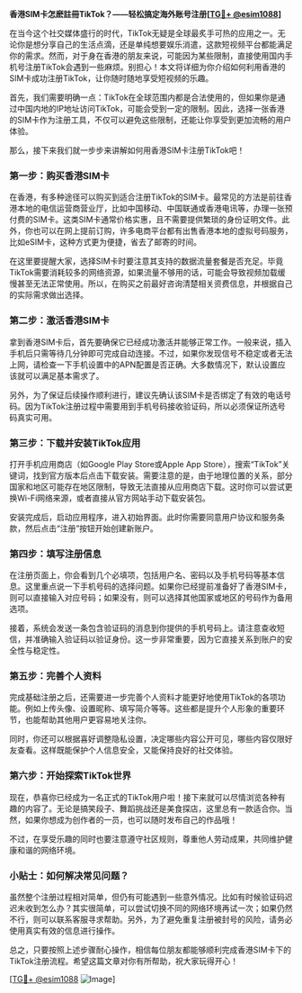 **香港SIM卡怎麽註冊TikTok？——轻松搞定海外账号注册[[TG💪+ @esim1088](https://t.me/s/esim1088)]**

在当今这个社交媒体盛行的时代，TikTok无疑是全球最炙手可热的应用之一。无论你是想分享自己的生活点滴，还是单纯想要娱乐消遣，这款短视频平台都能满足你的需求。然而，对于身在香港的朋友来说，可能因为某些限制，直接使用国内手机号注册TikTok会遇到一些麻烦。别担心！本文将详细为你介绍如何利用香港的SIM卡成功注册TikTok，让你随时随地享受短视频的乐趣。

首先，我们需要明确一点：TikTok在全球范围内都是合法使用的，但如果你是通过中国内地的IP地址访问TikTok，可能会受到一定的限制。因此，选择一张香港的SIM卡作为注册工具，不仅可以避免这些限制，还能让你享受到更加流畅的用户体验。

那么，接下来我们就一步步来讲解如何用香港SIM卡注册TikTok吧！

### 第一步：购买香港SIM卡

在香港，有多种途径可以购买到适合注册TikTok的SIM卡。最常见的方法是前往香港本地的电信运营商营业厅，比如中国移动、中国联通或香港电讯等，办理一张预付费的SIM卡。这类SIM卡通常价格实惠，且不需要提供繁琐的身份证明文件。此外，你也可以在网上提前订购，许多电商平台都有出售香港本地的虚拟号码服务，比如eSIM卡，这种方式更为便捷，省去了邮寄的时间。

在这里要提醒大家，选择SIM卡时要注意其支持的数据流量套餐是否充足。毕竟TikTok需要消耗较多的网络资源，如果流量不够用的话，可能会导致视频加载缓慢甚至无法正常使用。所以，在购买之前最好咨询清楚相关资费信息，并根据自己的实际需求做出选择。

### 第二步：激活香港SIM卡

拿到香港SIM卡后，首先要确保它已经成功激活并能够正常工作。一般来说，插入手机后只需等待几分钟即可完成自动连接。不过，如果你发现信号不稳定或者无法上网，请检查一下手机设置中的APN配置是否正确。大多数情况下，默认设置应该就可以满足基本需求了。

另外，为了保证后续操作顺利进行，建议先确认该SIM卡是否绑定了有效的电话号码。因为TikTok注册过程中需要用到手机号码接收验证码，所以必须保证所选号码真实可用。

### 第三步：下载并安装TikTok应用

打开手机应用商店（如Google Play Store或Apple App Store），搜索“TikTok”关键词，找到官方版本后点击下载安装。需要注意的是，由于地理位置的关系，部分国家和地区可能存在地区限制，导致无法直接从应用商店下载。这时你可以尝试更换Wi-Fi网络来源，或者直接从官方网站手动下载安装包。

安装完成后，启动应用程序，进入初始界面。此时你需要同意用户协议和服务条款，然后点击“注册”按钮开始创建新账户。

### 第四步：填写注册信息

在注册页面上，你会看到几个必填项，包括用户名、密码以及手机号码等基本信息。这里重点说一下手机号码的选择问题。如果你已经提前准备好了香港SIM卡，则可以直接输入对应号码；如果没有，则可以选择其他国家或地区的号码作为备用选项。

接着，系统会发送一条包含验证码的消息到你提供的手机号码上。请注意查收短信，并准确输入验证码以验证身份。这一步非常重要，因为它直接关系到账户的安全性与稳定性。

### 第五步：完善个人资料

完成基础注册之后，还需要进一步完善个人资料才能更好地使用TikTok的各项功能。例如上传头像、设置昵称、填写简介等等。这些都是提升个人形象的重要环节，也能帮助其他用户更容易地关注你。

同时，你还可以根据喜好调整隐私设置，决定哪些内容公开可见，哪些内容仅限好友查看。这样既能保护个人信息安全，又能保持良好的社交体验。

### 第六步：开始探索TikTok世界

现在，恭喜你已经成为一名正式的TikTok用户啦！接下来就可以尽情浏览各种有趣的内容了。无论是搞笑段子、舞蹈挑战还是美食探店，这里总有一款适合你。当然，如果你想成为创作者的一员，也可以随时发布自己的作品哦！

不过，在享受乐趣的同时也要注意遵守社区规则，尊重他人劳动成果，共同维护健康和谐的网络环境。

### 小贴士：如何解决常见问题？

虽然整个注册过程相对简单，但仍有可能遇到一些意外情况。比如有时候验证码迟迟未收到怎么办？其实很简单，可以尝试切换不同的网络环境再试一次；如果仍然不行，则可以联系客服寻求帮助。另外，为了避免重复注册被封号的风险，请务必使用真实有效的信息进行操作。

总之，只要按照上述步骤耐心操作，相信每位朋友都能够顺利完成香港SIM卡下的TikTok注册流程。希望这篇文章对你有所帮助，祝大家玩得开心！

[[TG💪+ @esim1088](https://t.me/s/esim1088) ![Image](https://i.postimg.cc/4NQfJmqS/Snipaste-2025-05-13-00-14-12.png)]